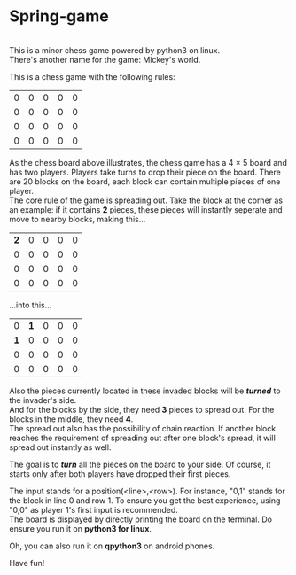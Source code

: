 # Spring-game
  [](https://github.com/Narukara/unnamed_chess)  
  This is a minor chess game powered by python3 on linux.  
  There's another name for the game: Mickey's world.  
  
  This is a chess game with the following rules:  

|  |  |  |  |  |
| - | - | - | - | - |
| 0 | 0 | 0 | 0 | 0 |
| 0 | 0 | 0 | 0 | 0 |
| 0 | 0 | 0 | 0 | 0 |
| 0 | 0 | 0 | 0 | 0 |

  As the chess board above illustrates, the chess game has a 4 × 5 board and has two players. Players take turns to drop their piece on the board. There are 20 blocks on the board, each block can contain multiple pieces of one player.  
The core rule of the game is spreading out. Take the block at the corner as an example: if it contains **2** pieces, these pieces will instantly seperate and move to nearby blocks, making this...

|  |  |  |  |  |
| - | - | - | - | - |
| **2** | 0 | 0 | 0 | 0 |
| 0 | 0 | 0 | 0 | 0 |
| 0 | 0 | 0 | 0 | 0 |
| 0 | 0 | 0 | 0 | 0 |

  ...into this...

|  |  |  |  |  |
| - | - | - | - | - |
| 0 | **1** | 0 | 0 | 0 |
| **1** | 0 | 0 | 0 | 0 |
| 0 | 0 | 0 | 0 | 0 |
| 0 | 0 | 0 | 0 | 0 |

  Also the pieces currently located in these invaded blocks will be ***turned*** to the invader's side.  
And for the blocks by the side, they need **3** pieces to spread out. For the blocks in the middle, they need **4**.  
  The spread out also has the possibility of chain reaction. If another block reaches the requirement of spreading out after one block's spread, it will spread out instantly as well.

  The goal is to ***turn*** all the pieces on the board to your side. Of course, it starts only after both players have dropped their first pieces.  

  The input stands for a position(\<line\>,\<row\>). For instance, "0,1" stands for the block in line 0 and row 1. To ensure you get the best experience, using "0,0" as player 1's first input is recommended.  
  The board is displayed by directly printing the board on the terminal. Do ensure you run it on **python3 for linux**.  
  
  Oh, you can also run it on **qpython3** on android phones.   
  
  Have fun!
